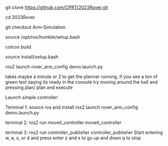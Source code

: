 git clone https://github.com/CPRT/2023Rover.git

cd 2023Rover

git checkout Arm-Simulation

source /opt/ros/humble/setup.bash

colcon build

source install/setup.bash 

ros2 launch rover_arm_config demo.launch.py

takes maybe a minute or 2 to get the planner running, if you see a ton of green text saying its ready in the console try moving around the ball and pressing plan/ plan and execute



Launch simple controller:

Terminal 1:
source ros and install
ros2 launch rover_arm_config demo.launch.py

terminal 2:
ros2 run moveit_controller moveit_controller

terminal 3:
ros2 run controller_publisher controller_publisher
Start entering w, a, s, or d and press enter
z and x to go up and down
q to stop



